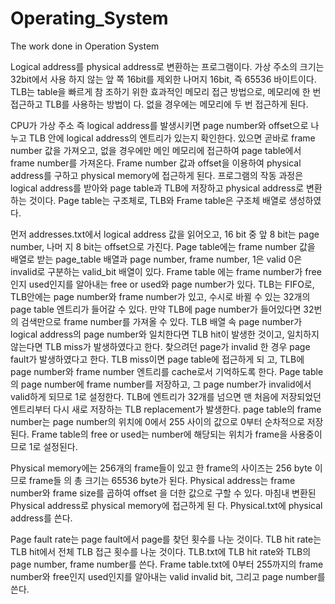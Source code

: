 # Operating_System
The work done in Operation System

Logical address를 physical address로 변환하는 프로그램이다. 가상 주소의 크기는 32bit에서 사용
하지 않는 앞 쪽 16bit를 제외한 나머지 16bit, 즉 65536 바이트이다. TLB는 table을 빠르게 참
조하기 위한 효과적인 메모리 접근 방법으로, 메모리에 한 번 접근하고 TLB를 사용하는 방법이
다. 없을 경우에는 메모리에 두 번 접근하게 된다.

CPU가 가상 주소 즉 logical address를 발생시키면 page number와 offset으로 나누고 TLB 안에
logical address의 엔트리가 있는지 확인한다. 있으면 곧바로 frame number 값을 가져오고, 없을
경우에만 메인 메모리에 접근하여 page table에서 frame number를 가져온다. Frame number 값과
offset을 이용하여 physical address를 구하고 physical memory에 접근하게 된다.
프로그램의 작동 과정은 logical address를 받아와 page table과 TLB에 저장하고 physical
address로 변환하는 것이다. Page table는 구조체로, TLB와 Frame table은 구조체 배열로 생성하였
다.

먼저 addresses.txt에서 logical address 값을 읽어오고, 16 bit 중 앞 8 bit는 page number, 나머
지 8 bit는 offset으로 가진다. Page table에는 frame number 값을 배열로 받는 page_table 배열과
page number, frame number, 1은 valid 0은 invalid로 구분하는 valid_bit 배열이 있다. Frame table
에는 frame number가 free인지 used인지를 알아내는 free or used와 page number가 있다. TLB는
FIFO로, TLB안에는 page number와 frame number가 있고, 수시로 바뀔 수 있는 32개의 page
table 엔트리가 들어갈 수 있다. 만약 TLB에 page number가 들어있다면 32번의 검색만으로
frame number를 가져올 수 있다. TLB 배열 속 page number가 logical address의 page number와
일치한다면 TLB hit이 발생한 것이고, 일치하지 않는다면 TLB miss가 발생하였다고 한다. 찾으려던
page가 invalid 한 경우 page fault가 발생하였다고 한다. TLB miss이면 page table에 접근하게 되
고, TLB에 page number와 frame number 엔트리를 cache로서 기억하도록 한다. Page table의
page number에 frame number를 저장하고, 그 page number가 invalid에서 valid하게 되므로 1로
설정한다. TLB에 엔트리가 32개를 넘으면 맨 처음에 저장되었던 엔트리부터 다시 새로 저장하는
TLB replacement가 발생한다. page table의 frame number는 page number의 위치에 0에서 255
사이의 값으로 0부터 순차적으로 저장된다. Frame table의 free or used는 number에 해당되는 위치가 frame을 사용중이므로 1로 설정된다.

Physical memory에는 256개의 frame들이 있고 한 frame의 사이즈는 256 byte 이므로 frame들
의 총 크기는 65536 byte가 된다. Physical address는 frame number와 frame size를 곱하여 offset
을 더한 값으로 구할 수 있다. 마침내 변환된 Physical address로 physical memory에 접근하게 된
다. Physical.txt에 physical address를 쓴다.

Page fault rate는 page fault에서 page를 찾던 횟수를 나눈 것이다. TLB hit rate는 TLB hit에서
전체 TLB 접근 횟수를 나눈 것이다. TLB.txt에 TLB hit rate와 TLB의 page number, frame number를
쓴다. Frame table.txt에 0부터 255까지의 frame number와 free인지 used인지를 알아내는 valid
invalid bit, 그리고 page number를 쓴다.

